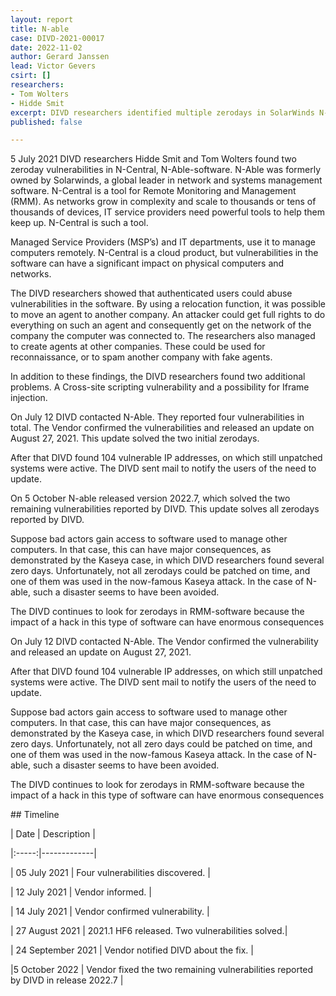 ```yaml
---
layout: report
title: N-able
case: DIVD-2021-00017
date: 2022-11-02
author: Gerard Janssen
lead: Victor Gevers
csirt: []
researchers:
- Tom Wolters
- Hidde Smit
excerpt: DIVD researchers identified multiple zerodays in SolarWinds N-able N-central.
published: false

---
```

5 July 2021 DIVD researchers Hidde Smit and Tom Wolters found two zeroday vulnerabilities in N-Central, N-Able-software. N-Able was formerly owned by Solarwinds, a global leader in network and systems management software. N-Central is a tool for Remote Monitoring and Management (RMM). As networks grow in complexity and scale to thousands or tens of thousands of devices, IT service providers need powerful tools to help them keep up. N-Central is such a tool.

Managed Service Providers (MSP’s) and IT departments, use it to manage computers remotely. N-Central is a cloud product, but vulnerabilities in the software can have a significant impact on physical computers and networks.

The DIVD researchers showed that authenticated users could abuse vulnerabilities in the software. By using a relocation function, it was possible to move an agent to another company. An attacker could get full rights to do everything on such an agent and consequently get on the network of the company the computer was connected to. The researchers also managed to create agents at other companies. These could be used for reconnaissance, or to spam another company with fake agents.

In addition to these findings, the DIVD researchers found two additional problems. A Cross-site scripting vulnerability and a possibility for Iframe injection.

On July 12 DIVD contacted N-Able. They reported four vulnerabilities in total. The Vendor confirmed the vulnerabilities and released an update on August 27, 2021. This update solved the two initial zerodays.

After that DIVD found 104 vulnerable IP addresses, on which still unpatched systems were active. The DIVD sent mail to notify the users of the need to update.

On 5 October N-able released version 2022.7, which solved the two remaining vulnerabilities reported by DIVD. This update solves all zerodays reported by DIVD.

  
Suppose bad actors gain access to software used to manage other computers. In that case, this can have major consequences, as demonstrated by the Kaseya case, in which DIVD researchers found several zero days. Unfortunately, not all zerodays could be patched on time, and one of them was used in the now-famous Kaseya attack. In the case of N-able, such a disaster seems to have been avoided.

The DIVD continues to look for zerodays in RMM-software because the impact of a hack in this type of software can have enormous consequences

On July 12 DIVD contacted N-Able. The Vendor confirmed the vulnerability and released an update on August 27, 2021.

After that DIVD found 104 vulnerable IP addresses, on which still unpatched systems were active. The DIVD sent mail to notify the users of the need to update.

Suppose bad actors gain access to software used to manage other computers. In that case, this can have major consequences, as demonstrated by the Kaseya case, in which DIVD researchers found several zero days. Unfortunately, not all zero days could be patched on time, and one of them was used in the now-famous Kaseya attack. In the case of N-able, such a disaster seems to have been avoided.

The DIVD continues to look for zerodays in RMM-software because the impact of a hack in this type of software can have enormous consequences

\## Timeline

| Date | Description |

|:-----:|-------------|

| 05 July 2021 | Four vulnerabilities discovered. |

| 12 July 2021 | Vendor informed. |

| 14 July 2021 | Vendor confirmed vulnerability. |

| 27 August 2021 | 2021.1 HF6 released. Two vulnerabilities solved.|

| 24 September 2021 | Vendor notified DIVD about the fix. |

|5 October 2022 | Vendor fixed the two remaining vulnerabilities reported by DIVD in release 2022.7 |
